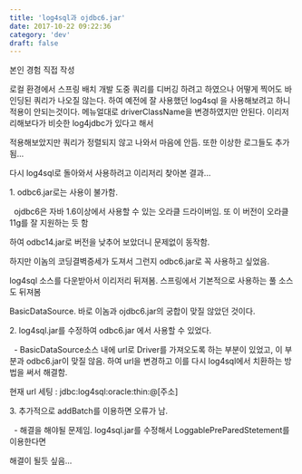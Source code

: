 ```yaml
---
title: 'log4sql과 ojdbc6.jar'
date: 2017-10-22 09:22:36
category: 'dev'
draft: false
---
```


본인 경험 직접 작성

  

로컬 환경에서 스프링 배치 개발 도중 쿼리를 디버깅 하려고 하였으나 어떻게 찍어도 바인딩된 쿼리가 나오질 않는다. 하여 예전에 잘 사용했던 log4sql 을 사용해보려고 하니 적용이 안되는것이다. 메뉴얼대로 driverClassName을 변경하였지만 안된다. 이리저리해보다가 비슷한 log4jdbc가 있다고 해서

적용해보았지만 쿼리가 정렬되지 않고 나와서 마음에 안듬. 또한 이상한 로그들도 추가 됨...

다시 log4sql로 돌아와서 사용하려고 이리저리 찾아본 결과...

  

1\. odbc6.jar로는 사용이 불가함.

  ojdbc6은 자바 1.6이상에서 사용할 수 있는 오라클 드라이버임. 또 이 버전이 오라클 11g를 잘 지원하는 듯 함

  

하여 odbc14.jar로 버전을 낮추어 보았더니 문제없이 동작함.

하지만 이놈의 코딩결벽증세가 도져서 그런지 odbc6.jar로 꼭 사용하고 싶었음.

log4sql 소스를 다운받아서 이리저리 뒤져봄. 스프링에서 기본적으로 사용하는 풀 소스도 뒤져봄

BasicDataSource. 바로 이놈과 ojdbc6.jar의 궁합이 맞질 않았던 것이다.

  

2\. log4sql.jar를 수정하여 odbc6.jar 에서 사용할 수 있었다.

  - BasicDataSource소스 내에 url로 Driver를 가져오도록 하는 부분이 있었고, 이 부분과 odbc6.jar이 맞질 않음. 하여 url을 변경하고 이를 다시 log4sql에서 치환하는 방법을 써서 해결함.

현재 url 세팅 : jdbc:log4sql:oracle:thin:@\[주소\]

  

3. 추가적으로 addBatch를 이용하면 오류가 남.

  - 해결을 해야될 문제임. log4sql.jar를 수정해서 LoggablePreParedStetement를 이용한다면

해결이 될듯 싶음...
